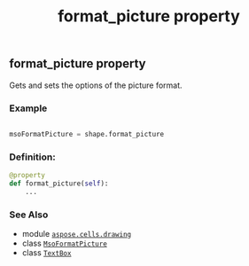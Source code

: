 ﻿---
title: format_picture property
second_title: Aspose.Cells for Python via .NET API References
description: 
type: docs
weight: 390
url: /aspose.cells.drawing/textbox/format_picture/
is_root: false
---

## format_picture property


Gets and sets the options of the picture format.

### Example 


```python

msoFormatPicture = shape.format_picture

```
### Definition:
```python
@property
def format_picture(self):
    ...
```

### See Also
* module [`aspose.cells.drawing`](../../)
* class [`MsoFormatPicture`](/cells/python-net/aspose.cells.drawing/msoformatpicture)
* class [`TextBox`](/cells/python-net/aspose.cells.drawing/textbox)
